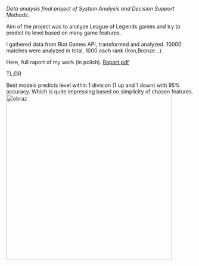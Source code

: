 *Data analysis final project of System Analysis and Decision Support Methods.*

Aim of the project was to analyze League of Legends games and try to predict its level based on many game features.

I gathered data from Riot Games API, transformed and analyzed. 10000 matches were analyzed in total, 1000 each rank (Iron,Bronze...).


Here, full raport of my work (in polish). [Raport.pdf](https://github.com/user-attachments/files/19089671/Raport.pdf)


TL;DR

Best models predicts level within 1 division (1 up and 1 down) with 95% accuracy. Which is quite impressing based on simplicity of chosen features.
<img width="444" alt="obraz" src="https://github.com/user-attachments/assets/50957398-c389-4e9a-93ca-d6889bf0b878" />






